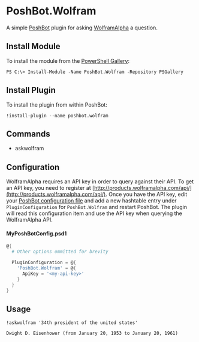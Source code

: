 
# PoshBot.Wolfram

A simple [PoshBot](https://github.com/devblackops/PoshBot) plugin for asking [WolframAlpha](https://www.wolframalpha.com/) a question.

## Install Module

To install the module from the [PowerShell Gallery](https://www.powershellgallery.com/):

```
PS C:\> Install-Module -Name PoshBot.Wolfram -Repository PSGallery
```

## Install Plugin

To install the plugin from within PoshBot:

```
!install-plugin --name poshbot.wolfram
```

## Commands

- askwolfram

## Configuration

WolframAlpha requires an API key in order to query against their API.
To get an API key, you need to register at [http://products.wolframalpha.com/api/](http://products.wolframalpha.com/api/).
Once you have the API key, edit your [PoshBot configuration file](http://poshbot.readthedocs.io/en/latest/guides/configuration/) and add a new hashtable entry under `PluginConfiguration` for `PoshBot.Wolfram` and restart PoshBot. The plugin will read this configuration item and use the API key when querying the WolframAlpha API.

#### MyPoshBotConfig.psd1

```powershell
@{
  # Other options ommitted for brevity

  PluginConfiguration = @{
    'PoshBot.Wolfram' = @{
      ApiKey = '<my-api-key>'
    }
  }
}
```

## Usage

```
!askwolfram '34th president of the united states'

Dwight D. Eisenhower (from January 20, 1953 to January 20, 1961)
